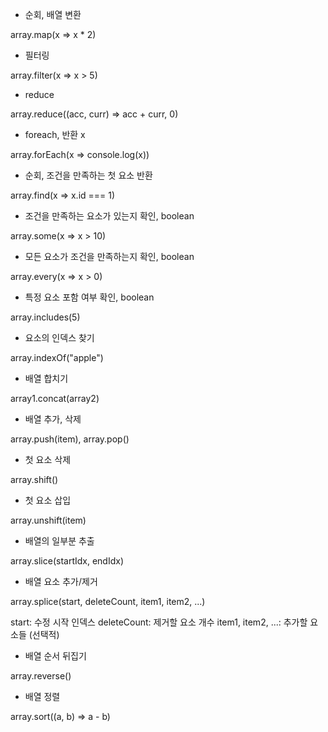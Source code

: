 -   순회, 배열 변환

array.map(x => x \* 2)

-   필터링

array.filter(x => x > 5)

-   reduce

array.reduce((acc, curr) => acc + curr, 0)

-   foreach, 반환 x

array.forEach(x => console.log(x))

-   순회, 조건을 만족하는 첫 요소 반환

array.find(x => x.id === 1)

-   조건을 만족하는 요소가 있는지 확인, boolean

array.some(x => x > 10)

-   모든 요소가 조건을 만족하는지 확인, boolean

array.every(x => x > 0)

-   특정 요소 포함 여부 확인, boolean

array.includes(5)

-   요소의 인덱스 찾기

array.indexOf("apple")

-   배열 합치기

array1.concat(array2)

-   배열 추가, 삭제

array.push(item), array.pop()

-   첫 요소 삭제

array.shift()

-   첫 요소 삽입

array.unshift(item)

-   배열의 일부분 추출

array.slice(startIdx, endIdx)

-   배열 요소 추가/제거

array.splice(start, deleteCount, item1, item2, ...)

start: 수정 시작 인덱스
deleteCount: 제거할 요소 개수
item1, item2, ...: 추가할 요소들 (선택적)

-   배열 순서 뒤집기

array.reverse()

-   배열 정렬

array.sort((a, b) => a - b)
